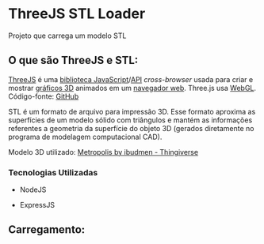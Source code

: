 # ThreeJS STL Loader
 Projeto que carrega um modelo STL

 ## O que são ThreeJS e STL:
 [ThreeJS](https://threejs.org/) é uma [biblioteca JavaScript](https://pt.wikipedia.org/w/index.php?title=Biblioteca_JavaScript&action=edit&redlink=1)/[API](https://pt.wikipedia.org/wiki/Interface_de_programação_de_aplicações) *cross-browser* usada para criar e mostrar [gráficos 3D](https://pt.wikipedia.org/wiki/3D_(computação_gráfica)) animados em um [navegador web](https://pt.wikipedia.org/wiki/Navegador_web). Three.js usa [WebGL](https://pt.wikipedia.org/wiki/WebGL). Código-fonte: [GitHub](https://github.com/mrdoob/three.js/)

STL é um formato de arquivo para impressão 3D. Esse formato aproxima as superfícies de um modelo sólido com triângulos e mantém as informações referentes a geometria da superfície do objeto 3D (gerados diretamente no programa de modelagem computacional CAD).

Modelo 3D utilizado: [Metropolis by ibudmen - Thingiverse](https://www.thingiverse.com/thing:47622)

 

### Tecnologias Utilizadas

* NodeJS

* ExpressJS

  


## Carregamento:
